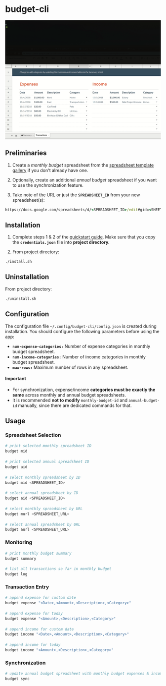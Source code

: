 # budget-cli
![Demo](demo.gif)

## Preliminaries
 1. Create a *monthly budget* spreadsheet from the [spreadsheet template gallery](https://docs.google.com/spreadsheets/u/0/?ftv=1&folder=0ACoSgW1iveL-Uk9PVA) if you don't already have one.

 2. Optionally, create an additional *annual budget* spreadsheet if you want to use the synchronization feature.

 3. Take note of the URL or just the **`SPREADSHEET_ID`** from your new spreadsheet(s):
``` cmd
https://docs.google.com/spreadsheets/d/<SPREADSHEET_ID>/edit#gid=<SHEET_ID>
```

## Installation
 1. Complete steps 1 & 2 of the [quickstart guide](https://developers.google.com/sheets/api/quickstart/python). Make sure that you copy the **`credentials.json`** file into **project directory.**

 2. From project directory:
``` sh
./install.sh
```

## Uninstallation
From project directory:
``` sh
./uninstall.sh
```

## Configuration
The configuration file `~/.config/budget-cli/config.json` is created during installation. You should configure the following parameters before using the app:

 * **`num-expense-categories:`** Number of expense categories in monthly budget spreadsheet.
 * **`num-income-categories:`** Number of income categories in monthly budget spreadsheet.
 * **`max-rows:`** Maximum number of rows in any spreadsheet.

#### Important
 * For synchronization, expense/income **categories must be exactly the same** across monthly and annual budget spreadsheets.
 * It is recommended **not to modify** `monthly-budget-id` and `annual-budget-id` manually, since there are dedicated commands for that.

## Usage
### Spreadsheet Selection
``` sh
# print selected monthly spreadsheet ID
budget mid

# print selected annual spreadsheet ID
budget aid

# select monthly spreadsheet by ID
budget mid <SPREADSHEET_ID>

# select annual spreadsheet by ID
budget aid <SPREADSHEET_ID>

# select monthly spreadsheet by URL
budget murl <SPREADSHEET_URL>

# select annual spreadsheet by URL
budget aurl <SPREADSHEET_URL>
```

### Monitoring
``` sh
# print monthly budget summary
budget summary

# list all transactions so far in monthly budget
budget log
```

### Transaction Entry
``` sh
# append expense for custom date
budget expense "<Date>,<Amount>,<Description>,<Category>"

# append expense for today
budget expense "<Amount>,<Description>,<Category>"

# append income for custom date
budget income "<Date>,<Amount>,<Description>,<Category>"

# append income for today
budget income "<Amount>,<Description>,<Category>"
```

### Synchronization
``` sh
# update annual budget spreadsheet with monthly budget expenses & income
budget sync
```

